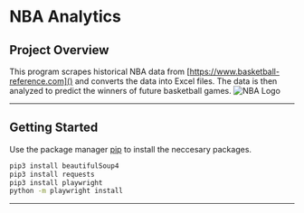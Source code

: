 # NBA Analytics
## Project Overview
This program scrapes historical NBA data from [https://www.basketball-reference.com]() and converts the data into Excel files. The data is then analyzed to predict the winners of future basketball games. 
![NBA Logo](https://1000logos.net/wp-content/uploads/2017/04/Logo-NBA-1024x640.png)

----
## Getting Started
Use the package manager [pip](https://pip.pypa.io/en/stable/) to install the neccesary packages.
```bash
pip3 install beautifulSoup4
pip3 install requests
pip3 install playwright
python -m playwright install
```
----
